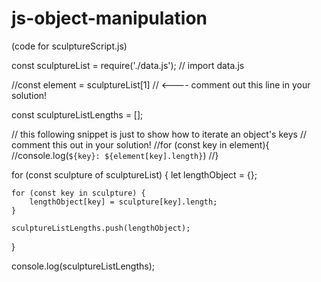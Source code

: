 # js-object-manipulation

(code for sculptureScript.js)

const sculptureList = require('./data.js'); // import data.js

//const element = sculptureList[1] // <---- comment out this line in your solution!

const sculptureListLengths = []; 

// this following snippet is just to show how to iterate an object's keys
// comment this out in your solution!
//for (const key in element){
    //console.log(`${key}: ${element[key].length}`)
//}

for (const sculpture of sculptureList) {
    let lengthObject = {}; 

    for (const key in sculpture) {
        lengthObject[key] = sculpture[key].length; 
    }

    sculptureListLengths.push(lengthObject); 
}

console.log(sculptureListLengths); 

